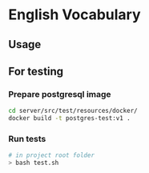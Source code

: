 # English Vocabulary


## Usage

## For testing

### Prepare postgresql image
```bash
cd server/src/test/resources/docker/
docker build -t postgres-test:v1 .
```

### Run tests
```bash
# in project root folder
> bash test.sh
```

